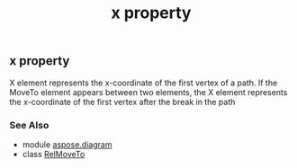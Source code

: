 ﻿---
title: x property
second_title: Aspose.Diagram for Python via .NET API References
description: 
type: docs
weight: 50
url: /python-net/aspose.diagram/relmoveto/x/
is_root: false
---

## x property


X element represents the x-coordinate of the first vertex of a path. If the MoveTo element appears between two elements, the X element represents the x-coordinate of the first vertex after the break in the path

### See Also
* module [aspose.diagram](../../)
* class [RelMoveTo](/diagram/python-net/aspose.diagram/relmoveto)
